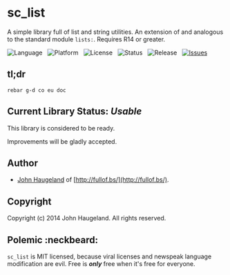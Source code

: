 sc_list
=======

A simple library full of list and string utilities.  An extension of and analogous to the standard module `lists:`.  Requires R14 or greater.

![Language](http://img.shields.io/badge/Language-Lisp_in_Erlang-000000.svg) &nbsp;
![Platform](http://img.shields.io/badge/Platform-OTP-000000.svg) &nbsp;
![License](http://img.shields.io/badge/License-MIT-000055.svg) &nbsp;
![Status](http://img.shields.io/travis/StoneCypher/sc_list.svg) &nbsp;
![Release](http://img.shields.io/github/release/StoneCypher/sc_list.svg) &nbsp;
[![Issues](http://img.shields.io/github/issues/StoneCypher/sc_list.svg)](https://github.com/StoneCypher/sc_list/issues)





tl;dr
-----

`rebar g-d co eu doc`





Current Library Status: *Usable*
--------------------------------

This library is considered to be ready.

Improvements will be gladly accepted.



Author
------

* [John Haugeland](mailto:stonecypher@gmail.com) of [http://fullof.bs/](http://fullof.bs/).



Copyright
---------

Copyright (c) 2014 John Haugeland.  All rights reserved.



Polemic :neckbeard:
-------------------

`sc_list` is MIT licensed, because viral licenses and newspeak language modification are evil.  Free is ***only*** free when it's free for everyone.
